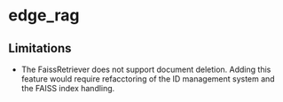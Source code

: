 # edge_rag


## Limitations

- The FaissRetriever does not support document deletion. Adding this feature would require refacctoring of the ID management system and the FAISS index handling.